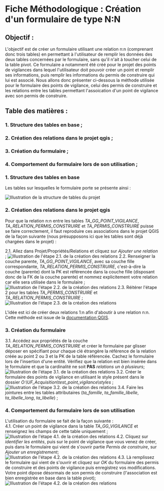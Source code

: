 # Fiche Méthodologique : Création d'un formulaire de type N:N

## Objectif :
L'objectif est de créer un formulaire utilisant une relation n:n (comprenant donc trois tables) en permettant à l'utilisateur de remplir les données des deux tables concernées par le formulaire, sans qu'il n'ait à toucher celui de la table pivot. Ce formulaire a notamment été créé pour le projet des points de vigilances dans lequel l'utilisateur doit pouvoir créer un point et remplir ses informations, puis remplir les informations du permis de construire qui lui est associé. Nous allons donc présenter ci-dessous la méthode utilisée pour le formulaire des points de vigilance, celui des permis de construire et les relations entre les tables permettant l'assoication d'un point de vigilance avec son permis de construire.

## Table des matières :
### 1. Structure des tables en base ;
### 2. Création des relations dans le projet qgis ;
### 3. Création du formulaire ;
### 4. Comportement du formulaire lors de son utilisation ;

 ### 1. Structure des tables en base

 Les tables sur lesquelles le formulaire porte se présente ainsi : 
<!-- -->
![Illustration de la structure de tables du projet](C:/Users/bjacq/Documents/code/Projets_QGIS/Illustrations_points_vigilance/illustration_1_structure_des_tables.PNG)

### 2. Création des relations dans le projet qgis

Pour que la relation n:n entre les tables *TA_GG_POINT_VIGILANCE*, *TA_RELATION_PERMIS_CONSTRUIRE* et *TA_PERMIS_CONSTRUIRE* puisse se faire correctement, il faut reproduire ces associations dans le projet QGIS de la façon suivante (nous présupposons ici que les tables sont déjà chargées dans le projet) :

2.1. Allez dans Projet/Propriétés/Relations et cliquez sur *Ajouter une relation* ;
![Illustration de l'étape 2.1. de la création des relations](C:/Users/bjacq/Documents/code/Projets_QGIS/Illustrations_points_vigilance/illustration_partie_2_etape_1.PNG)
2.2. Renseigner la couche parente, *TA_GG_POINT_VIGILANCE*, avec sa couche fille correspondante, *TA_RELATION_PERMIS_CONSTRUIRE*, c'est-à-dire la couche (parente) dont la PK est référencée dans la couche fille (disposant donc de la FK de la couche parente) et nommez explicitement votre relation car elle sera utilisée dans le formulaire ;
![Illustration de l'étape 2.2. de la création des relations](C:/Users/bjacq/Documents/code/Projets_QGIS/Illustrations_points_vigilance/illustration_partie_2_etape_2.PNG)
2.3. Réitérer l'étape 2 pour les tables *TA_PERMIS_CONSTRUIRE* et *TA_RELATION_PERMIS_CONSTRUIRE* ;
![Illustration de l'étape 2.3. de la création des relations](C:/Users/bjacq/Documents/code/Projets_QGIS/Illustrations_points_vigilance/illustration_partie_2_etape_3.PNG)
<!-- -->
L'idée est ici de créer deux relations 1:n afin d'aboutir à une relation n:n. Cette méthode est issue de la [documentation QGIS](https://docs.qgis.org/3.10/fr/docs/user_manual/working_with_vector/attribute_table.html#introducing-many-to-many-n-m-relations).

### 3. Création du formulaire

3.1. Accédez aux propriétés de la couche *TA_RELATION_PERMIS_CONSTRUIRE* et créer le formulaire par glisser déposer en spécifiant pour chaque clé étrangère la référence de la relation créée au point 2 ou 3 et la PK de la table référencée. Cachez le formulaire lors de l'insertion d'une entité. Vérifiez que la relation est bien insérée dans le formulaire et que la cardinalité ne soit **PAS** *relations un à plusieurs*;
![Illustration de l'étape 3.1. de la création des relations](C:/Users/bjacq/Documents/code/Projets_QGIS/Illustrations_points_vigilance/illustration_partie_3_etape_1.PNG)
3.2. Créer le formulaire des points de vigilance en utilisant le style présent dans le dossier *O:\UF_Acquisition\test_point_vigilance\styles* ;
![Illustration de l'étape 3.2. de la création des relations](C:/Users/bjacq/Documents/code/Projets_QGIS/Illustrations_points_vigilance/illustration_partie_3_etape_2.PNG)
3.4. Faire les jointures entre les tables attributaires (*ta_famille*, *ta_famille_libelle*, *ta_libelle_long*, *ta_libelle*) ;

### 4. Comportement du formulaire lors de son utilisation

L'utilisation du formulaire se fait de la façon suivante :  
4.1. Créer un point de vigilance dans la table *TA_GG_VIGILANCE* et renseignez les champs de cette table uniquement ;
![Illustration de l'étape 4.1. de la création des relations](C:/Users/bjacq/Documents/code/Projets_QGIS/Illustrations_points_vigilance/illustration_partie_4_etape_1.PNG)
4.2. Cliquez sur *identifier les entités*, puis sur le point de vigilance que vous venez de créer, puis dans le formulaire qui vient de s'ouvrir partie *Permis de construire*, sur *Ajouter un enregistrement*;
![Illustration de l'étape 4.2. de la création des relations](C:/Users/bjacq/Documents/code/Projets_QGIS/Illustrations_points_vigilance/illustration_partie_4_etape_2.PNG)
4.3. Là remplissez le formulaire qui vient de s'ouvrir et cliquez sur *OK* du formulaire des permis de construire et des points de vigilance puis enregistrez vos modifications. Votre point dipose désormais de son permis de construire (l'association est bien enregistrée en base dans la table pivot);
![Illustration de l'étape 4.2. de la création des relations](C:/Users/bjacq/Documents/code/Projets_QGIS/Illustrations_points_vigilance/illustration_partie_4_etape_2.PNG)
